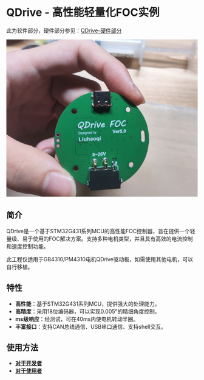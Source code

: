 # QDrive - 高性能轻量化FOC实例

此为软件部分，硬件部分参见：[QDrive-硬件部分](https://github.com/Liu-Curiousity/QDrive-Hardware)

![ "PCB正面"](.\Doc\Images\PCB正面.jpg)

[//]: # (![]&#40;.\Doc\Images\PCB渲染图.png "PCB渲染图"&#41;)

[//]: # ()

[//]: # (![]&#40;.\Doc\Images\电机渲染图.png "电机渲染图"&#41;)

## 简介

QDrive是一个基于STM32G431系列MCU的高性能FOC控制器，旨在提供一个轻量级、易于使用的FOC解决方案。支持多种电机类型，并且具有高效的电流控制和速度控制功能。

此工程仅适用于GB4310/PM4310电机QDrive驱动板，如需使用其他电机，可以自行移植。

## 特性

- **高性能**：基于STM32G431系列MCU，提供强大的处理能力。
- **高精度**：采用18位编码器，可以实现0.005°的精细角度控制。
- **ms级响应**：经测试，可在40ms内使电机转动半圈。
- **丰富接口**：支持CAN总线通信、USB串口通信、支持shell交互。

## 使用方法

- [**对于开发者**](./Doc/for_developer.md)
- [**对于使用者**](./Doc/for_user.md)
